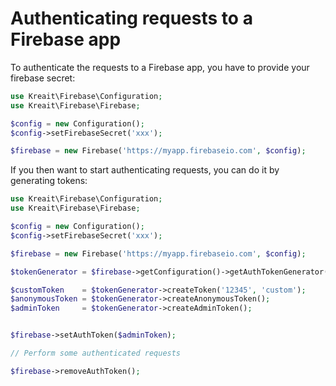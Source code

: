 # Authenticating requests to a Firebase app

To authenticate the requests to a Firebase app, you have to provide your firebase secret:

```php
use Kreait\Firebase\Configuration;
use Kreait\Firebase\Firebase;

$config = new Configuration();
$config->setFirebaseSecret('xxx');

$firebase = new Firebase('https://myapp.firebaseio.com', $config);
```

If you then want to start authenticating requests, you can do it by generating tokens:
 
```php
use Kreait\Firebase\Configuration;
use Kreait\Firebase\Firebase;

$config = new Configuration();
$config->setFirebaseSecret('xxx');

$firebase = new Firebase('https://myapp.firebaseio.com', $config);

$tokenGenerator = $firebase->getConfiguration()->getAuthTokenGenerator();

$customToken    = $tokenGenerator->createToken('12345', 'custom');
$anonymousToken = $tokenGenerator->createAnonymousToken();
$adminToken     = $tokenGenerator->createAdminToken();


$firebase->setAuthToken($adminToken);

// Perform some authenticated requests

$firebase->removeAuthToken();
```
